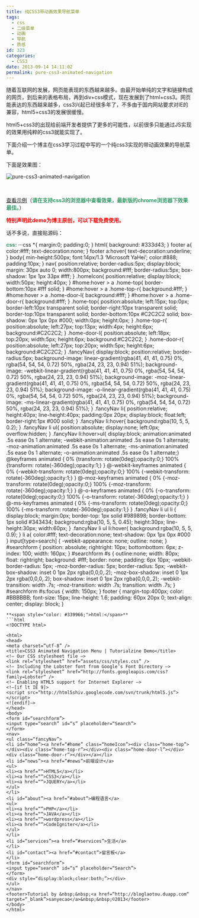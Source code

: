 ```yaml
---
title: 纯CSS3带动画效果导航菜单
tags:
  - css
  - 二级菜单
  - 动画
  - 导航
  - 质感
id: 323
categories:
  - CSS3
date: 2013-09-14 14:11:02
permalink: pure-css3-animated-navigation
---
```


随着互联网的发展，网页能表现的东西越来越多。由最开始单纯的文字和链接构成的网页，到后来的表格布局，再到div+css模式，现在发展到了html+css3。网页能表达的东西越来越多，css3兴起已经很多年了，不多由于国内网站要求对IE的兼容，html5+css3的发展很缓慢。<!--more-->

html5+css3的出现给前端开发者提供了更多的可能性，以前很多只能通过JS实现的效果用纯粹的css3就能实现了。

下面介绍一个博主在css3学习过程中写的一个纯css3实现的带动画效果的导航菜单。

下面是效果图：

![pure-css3-animated-navigation](/images/pure-css3-animated-navigation.jpg)

&nbsp;

[查看示例](http://tutorial.duapp.com/lab/navigation/index.htm)（**<span style="color: #339966;">请在支持css3的浏览器中查看效果，最新版的chrome浏览器下效果最佳。</span>**）



<span style="color: #ff0000;">**特别声明此demo为博主原创，可以下载免费使用。**</span>

<span style="text-indent: 2em;">话不多说，直接贴源码：</span>

<span style="color: #339966;">**css:**</span>
···css
*{
margin:0;
padding:0;
}
html{
background: #333d43;
}
footer a{
color:#fff;
text-decoration:none;
}
footer a:hover{
text-decoration:underline;
}
body{
min-height:500px;
font:14px/1.3 ‘Microsoft YaHei’;
color:#888;
padding:10px;
}
nav{
position:relative;
border-radius:5px;
display:block;
margin: 30px auto 0;
width:800px;
background:#fff;
border-radius:5px;
box-shadow: 1px 1px 33px #fff;
}
.homeIcon{
position:relative;
display:block;
width:50px;
height:40px;
}
#home:hover > a .home-top{
border-bottom:10px #fff solid;
}
#home:hover > a .home-top-r{
background:#fff;
}
#home:hover > a .home-door-l{
background:#fff;
}
#home:hover > a .home-door-r{
background:#fff;
}
.home-top{
position:absolute;
left:15px;
top:0px;
border-left:10px transparent solid;
border-right:10px transparent solid;
border-top:10px transparent solid;
border-bottom:10px #C2C2C2 solid;
box-shadow: 0px 1px 0px #000;
width:0px;
height:0px;
}
.home-top-r{
position:absolute;
left:27px;
top:13px;
width:4px;
height:6px;
background:#C2C2C2;
}
.home-door-l{
position:absolute;
left:18px;
top:20px;
width:5px;
height:6px;
background:#C2C2C2;
}
.home-door-r{
position:absolute;
left:27px;
top:20px;
width:5px;
height:6px;
background:#C2C2C2;
}
.fancyNav{
display:block;
position:relative;
border-radius:5px;
background-image: linear-gradient(rgba(41, 41, 41, 0.75) 0%, rgba(54, 54, 54, 0.72) 50%, rgba(24, 23, 23, 0.94) 51%);
background-image: -webkit-linear-gradient(rgba(41, 41, 41, 0.75) 0%, rgba(54, 54, 54, 0.72) 50%, rgba(24, 23, 23, 0.94) 51%);
background-image: -moz-linear-gradient(rgba(41, 41, 41, 0.75) 0%, rgba(54, 54, 54, 0.72) 50%, rgba(24, 23, 23, 0.94) 51%);
background-image: -o-linear-gradient(rgba(41, 41, 41, 0.75) 0%, rgba(54, 54, 54, 0.72) 50%, rgba(24, 23, 23, 0.94) 51%);
background-image: -ms-linear-gradient(rgba(41, 41, 41, 0.75) 0%, rgba(54, 54, 54, 0.72) 50%, rgba(24, 23, 23, 0.94) 51%); }
.fancyNav li{
position:relative;
height:40px;
line-height:40px;
padding:0px 20px;
display:block;
float:left;
border-right:1px #000 solid;
}
.fancyNav li:hover{
background:rgba(10, 5, 5, 0.2);
}
.fancyNav li ul{
position:absolute;
display:none;
left:0px;
overflow:hidden;
}
.fancyNav li:hover>ul{
display:block;
animation:animated .5s ease 0s 1 alternate;
-webkit-animation:animated .5s ease 0s 1 alternate;
-moz-animation:animated .5s ease 0s 1 alternate;
-ms-animation:animated .5s ease 0s 1 alternate;
-o-animation:animated .5s ease 0s 1 alternate;}
@keyframes animated
{
0% {transform: rotate(0deg);opacity:0;}
100% {transform: rotate(-360deg);opacity:1;}
}
@-webkit-keyframes animated
{
0% {-webkit-transform: rotate(0deg);opacity:0;}
100% {-webkit-transform: rotate(-360deg);opacity:1;}
}
@-moz-keyframes animated
{
0% {-moz-transform: rotate(0deg);opacity:0;}
100% {-moz-transform: rotate(-360deg);opacity:1;}
}
@-o-keyframes animated
{
0% {-o-transform: rotate(0deg);opacity:0;}
100% {-o-transform: rotate(-360deg);opacity:1;}
}
@-ms-keyframes animated
{
0% {-ms-transform: rotate(0deg);opacity:0;}
100% {-ms-transform: rotate(-360deg);opacity:1;}
}
.fancyNav li ul li
{
display:block;
margin:0px;
border-top: 1px solid #989898;
border-bottom: 1px solid #343434;
background:rgba(10, 5, 5, 0.45);
height:30px;
line-height:30px;
width:60px;
}
.fancyNav li ul li:hover{
background:rgba(10, 5, 5, 0.9);
}
li a{
color:#fff;
text-decoration:none;
text-shadow: 0px 1px 0px #000
}
input[type=search] {
-webkit-appearance: none;
outline: none;
}
#searchform {
position: absolute;
rightright: 10px;
bottombottom: 6px;
z-index: 100;
width: 160px;
}
#searchform #s {
outline:none;
width: 80px;
float: rightright;
background: #fff;
border: none;
padding: 6px 10px;
-webkit-border-radius: 5px;
-moz-border-radius: 5px;
border-radius: 5px;
-webkit-box-shadow: inset 0 1px 2px rgba(0,0,0,.2);
-moz-box-shadow: inset 0 1px 2px rgba(0,0,0,.2);
box-shadow: inset 0 1px 2px rgba(0,0,0,.2);
-webkit-transition: width .7s;
-moz-transition: width .7s;
transition: width .7s;
}
#searchform #s:focus {
width: 150px;
}
footer {
margin-top:400px;
color: #BBBBBB;
font-size: 15px;
line-height: 1.6;
padding: 60px 20px 0;
text-align: center;
display: block;
} 
```
**<span style="color: #339966;">html:</span>**
```html
<!DOCTYPE html>

<html>
<head>
<meta charset=“utf-8” />
<title>CSS3 Animated Navigation Menu | Tutorialzine Demo</title>
<!– Our CSS stylesheet file –>
<link rel=“stylesheet” href=“assets/css/styles.css” />
<!– Including the Lobster font from Google’s Font Directory –>
<link rel=“stylesheet” href=“http://fonts.googleapis.com/css?family=Lobster“ />
<!– Enabling HTML5 support for Internet Explorer –>
<!–[if lt IE 9]>
<script src=“http://html5shiv.googlecode.com/svn/trunk/html5.js“></script>
<![endif]–>
</head>
<body>
<form id=“searchform”>
<input type=“search” id=“s” placeholder=“Search”>
</form>
<nav>
<ul class=“fancyNav”>
<li id=“home”><a href=“#home” class=“homeIcon”><div class=“home-top”></div><div class=“home-top-r”></div><div class=“home-door-l”></div><div class=“home-door-r”></div></a></li>
<li id=“news”><a href=“#news”>前端设计</a>
<ul>
<li><a href=“”>HTML5</a></li>
<li><a href=“”>CSS3</a></li>
<li><a href=“”>JQUERY</a></li>
</ul>
</li>
<li id=“about”><a href=“#about”>编程语言</a>
<ul>
<li><a href=“”>PHP</a></li>
<li><a href=“”>JAVA</a></li>
<li><a href=“”>wordpress</a></li>
<li><a href=“”>CodeIgniter</a></li>
</ul>
</li>
<li id=“services”><a href=“#services”>生活</a>
</li>
<li id=“contact”><a href=“#contact”>留言板</a>
</li>
<form id=“searchform”>
<input type=“search” id=“s” placeholder=“Search”>
</form>
<div style=“display:block;clear:both;”></div>
</ul>
</nav>
<footer>Tutorial by &nbsp;&nbsp;<a href=“http://bloglaotou.duapp.com“ target=“_blank”>sanyecao</a>&nbsp;&nbsp;©2013</footer>
</body>
</html> 
```